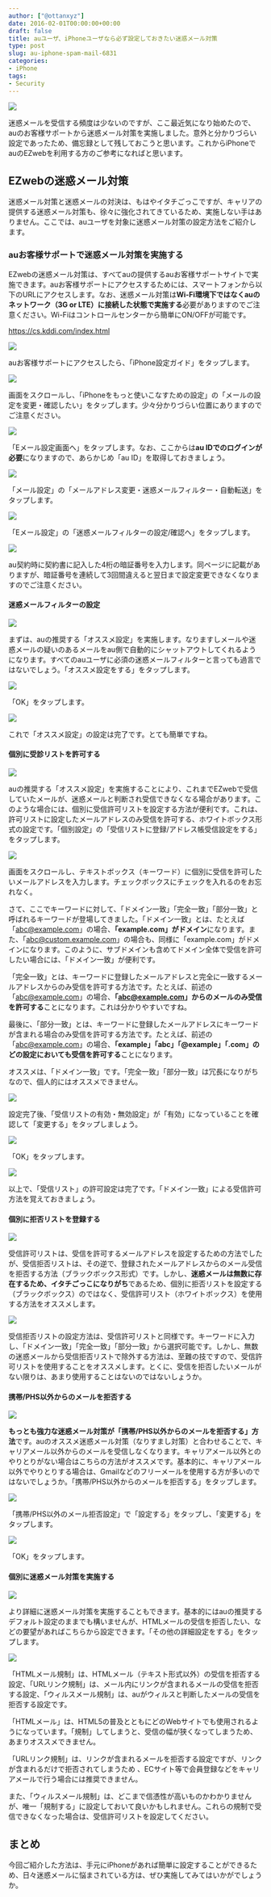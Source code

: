 ```yaml
---
author: ["@ottanxyz"]
date: 2016-02-01T00:00:00+00:00
draft: false
title: auユーザ、iPhoneユーザなら必ず設定しておきたい迷惑メール対策
type: post
slug: au-iphone-spam-mail-6831
categories:
- iPhone
tags:
- Security
---
```


![](/uploads/2016/02/160201-56af05559ec1b-1.jpg)






迷惑メールを受信する頻度は少ないのですが、ここ最近気になり始めたので、auのお客様サポートから迷惑メール対策を実施しました。意外と分かりづらい設定であったため、備忘録として残しておこうと思います。これからiPhoneでauのEZwebを利用する方のご参考になればと思います。





## EZwebの迷惑メール対策





迷惑メール対策と迷惑メールの対決は、もはやイタチごっこですが、キャリアの提供する迷惑メール対策も、徐々に強化されてきているため、実施しない手はありません。ここでは、auユーザを対象に迷惑メール対策の設定方法をご紹介します。





### auお客様サポートで迷惑メール対策を実施する





EZwebの迷惑メール対策は、すべてauの提供するauお客様サポートサイトで実施できます。auお客様サポートにアクセスするためには、スマートフォンから以下のURLにアクセスします。なお、迷惑メール対策は**Wi-Fi環境下ではなくauのネットワーク（3G or LTE）に接続した状態で実施する**必要がありますのでご注意ください。Wi-Fiはコントロールセンターから簡単にON/OFFが可能です。



https://cs.kddi.com/index.html



![](/uploads/2016/02/160201-56af0556a0f4b-1.png)






auお客様サポートにアクセスしたら、「iPhone設定ガイド」をタップします。





![](/uploads/2016/02/160201-56af05585e4f7-1.png)






画面をスクロールし、「iPhoneをもっと使いこなすための設定」の「メールの設定を変更・確認したい」をタップします。少々分かりづらい位置にありますのでご注意ください。





![](/uploads/2016/02/160201-56af055a1be8e-1.png)






「Eメール設定画面へ」をタップします。なお、ここからは**au IDでのログインが必要**になりますので、あらかじめ「au ID」を取得しておきましょう。





![](/uploads/2016/02/160201-56af055c0823e-1.png)






「メール設定」の「メールアドレス変更・迷惑メールフィルター・自動転送」をタップします。





![](/uploads/2016/02/160201-56af055de8c15-1.png)






「Eメール設定」の「迷惑メールフィルターの設定/確認へ」をタップします。





![](/uploads/2016/02/160201-56af055fa754e-1.png)






au契約時に契約書に記入した4桁の暗証番号を入力します。同ページに記載がありますが、暗証番号を連続して3回間違えると翌日まで設定変更できなくなりますのでご注意ください。





#### 迷惑メールフィルターの設定





![](/uploads/2016/02/160201-56af0561339d0-1.png)






まずは、auの推奨する「オススメ設定」を実施します。なりますしメールや迷惑メールの疑いのあるメールをau側で自動的にシャットアウトしてくれるようになります。すべてのauユーザに必須の迷惑メールフィルターと言っても過言ではないでしょう。「オススメ設定をする」をタップします。





![](/uploads/2016/02/160201-56af0562bd8ea-1.png)






「OK」をタップします。





![](/uploads/2016/02/160201-56af05648e719-1.png)






これで「オススメ設定」の設定は完了です。とても簡単ですね。





#### 個別に受診リストを許可する





![](/uploads/2016/02/160201-56af05663323d-1.png)






auの推奨する「オススメ設定」を実施することにより、これまでEZwebで受信していたメールが、迷惑メールと判断され受信できなくなる場合があります。このような場合には、個別に受信許可リストを設定する方法が便利です。これは、許可リストに設定したメールアドレスのみ受信を許可する、ホワイトボックス形式の設定です。「個別設定」の「受信リストに登録/アドレス帳受信設定をする」をタップします。





![](/uploads/2016/02/160201-56af0568107a7-1.png)






画面をスクロールし、テキストボックス（キーワード）に個別に受信を許可したいメールアドレスを入力します。チェックボックスにチェックを入れるのをお忘れなく。





さて、ここでキーワードに対して、「ドメイン一致」「完全一致」「部分一致」と呼ばれるキーワードが登場してきました。「ドメイン一致」とは、たとえば「abc@example.com」の場合、**「example.com」がドメイン**になります。また、「abc@custom.example.com」の場合も、同様に「example.com」がドメインになります。このように、サブドメインも含めてドメイン全体で受信を許可したい場合には、「ドメイン一致」が便利です。





「完全一致」とは、キーワードに登録したメールアドレスと完全に一致するメールアドレスからのみ受信を許可する方法です。たとえば、前述の「abc@example.com」の場合、**「abc@example.com」からのメールのみ受信を許可する**ことになります。これは分かりやすいですね。





最後に、「部分一致」とは、キーワードに登録したメールアドレスにキーワードが含まれる場合のみ受信を許可する方法です。たとえば、前述の「abc@example.com」の場合、**「example」「abc」「@example」「.com」のどの設定においても受信を許可する**ことになります。





オススメは、「ドメイン一致」です。「完全一致」「部分一致」は冗長になりがちなので、個人的にはオススメできません。





![](/uploads/2016/02/160201-56af0569b6fc9-1.png)






設定完了後、「受信リストの有効・無効設定」が「有効」になっていることを確認して「変更する」をタップしましょう。





![](/uploads/2016/02/160201-56af056b568e4-1.png)






「OK」をタップします。





![](/uploads/2016/02/160201-56af056cab858-1.png)






以上で、「受信リスト」の許可設定は完了です。「ドメイン一致」による受信許可方法を覚えておきましょう。





#### 個別に拒否リストを登録する





![](/uploads/2016/02/160201-56af056e00622-1.png)






受信許可リストは、受信を許可するメールアドレスを設定するための方法でしたが、受信拒否リストは、その逆で、登録されたメールアドレスからのメール受信を拒否する方法（ブラックボックス形式）です。しかし、**迷惑メールは無数に存在するため、イタチごっこになりがち**であるため、個別に拒否リストを設定する（ブラックボックス）のではなく、受信許可リスト（ホワイトボックス）を使用する方法をオススメします。





![](/uploads/2016/02/160201-56af056f9976d-1.png)






受信拒否リストの設定方法は、受信許可リストと同様です。キーワードに入力し、「ドメイン一致」「完全一致」「部分一致」から選択可能です。しかし、無数の迷惑メールから受信拒否リストで除外する方法は、至難の技ですので、受信許可リストを使用することをオススメします。とくに、受信を拒否したいメールがない限りは、あまり使用することはないのではないしょうか。





#### 携帯/PHS以外からのメールを拒否する





![](/uploads/2016/02/160201-56af05712d8f2-1.png)






**もっとも強力な迷惑メール対策が「携帯/PHS以外からのメールを拒否する」方法**です。auのオススメ迷惑メール対策（なりすまし対策）と合わせることで、キャリアメール以外からのメールを受信しなくなります。キャリアメール以外とのやりとりがない場合はこちらの方法がオススメです。基本的に、キャリアメール以外でやりとりする場合は、Gmailなどのフリーメールを使用する方が多いのではないでしょうか。「携帯/PHS以外からのメールを拒否する」をタップします。





![](/uploads/2016/02/160201-56af0572a10ac-1.png)






「携帯/PHS以外のメール拒否設定」で「設定する」をタップし、「変更する」をタップします。





![](/uploads/2016/02/160201-56af0573e855c-1.png)






「OK」をタップします。





#### 個別に迷惑メール対策を実施する





![](/uploads/2016/02/160201-56af1b456c0cb-1.png)






より詳細に迷惑メール対策を実施することもできます。基本的にはauの推奨するデフォルト設定のままでも構いませんが、HTMLメールの受信を拒否したい、などの要望があればこちらから設定できます。「その他の詳細設定をする」をタップします。





![](/uploads/2016/02/160201-56af057551b43-1.png)






「HTMLメール規制」は、HTMLメール（テキスト形式以外）の受信を拒否する設定、「URLリンク規制」は、メール内にリンクが含まれるメールの受信を拒否する設定、「ウィルスメール規制」は、auがウィルスと判断したメールの受信を拒否する設定です。





「HTMLメール」は、HTML5の普及とともにどのWebサイトでも使用されるようになっています。「規制」してしまうと、受信の幅が狭くなってしまうため、あまりオススメできません。





「URLリンク規制」は、リンクが含まれるメールを拒否する設定ですが、リンクが含まれるだけで拒否されてしまうため 、ECサイト等で会員登録などをキャリアメールで行う場合には推奨できません。





また、「ウィルスメール規制」は、どこまで信憑性が高いものかわかりませんが、唯一「規制する」に設定しておいて良いかもしれません。これらの規制で受信できなくなった場合は、受信許可リストを設定してください。





## まとめ





今回ご紹介した方法は、手元にiPhoneがあれば簡単に設定することができるため、日々迷惑メールに悩まされている方は、ぜひ実施してみてはいかがでしょうか。
